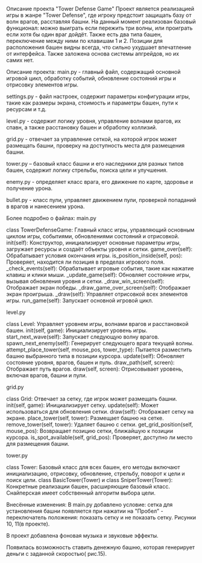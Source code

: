 Описание проекта "Tower Defense Game" Проект является реализацией игры в жанре "Tower Defense", где игроку предстоит
защищать базу от волн врагов, расставляя башни. На данный момент реализован базовый функционал: можно выиграть если
пережить три волны, или проиграть если хотя бы один враг дойдёт. Также есть два типа башен, переключение между ними по
клавишам 1 и 2. Позиции для расположения башен видны всегда, что сильно ухудшает впечатление от интерфейса. Также заложена
основа системы апгрейдов, но их самих нет.

Описание проекта: main.py - главный файл, содержащий основной игровой цикл, обработку событий, обновление состояний игры
и отрисовку элементов игры.

settings.py - файл настроек, содержит параметры конфигурации игры, такие как размеры экрана, стоимость и параметры башен,
пути к ресурсам и т.д.

level.py - содержит логику уровня, управление волнами врагов, их спавн, а также расстановку башен и обработку коллизий.

grid.py - отвечает за управление сеткой, на которой игрок может размещать башни, проверку на доступность места для 
размещения башни.

tower.py – базовый класс башни и его наследники для разных типов башен, содержит логику стрельбы, поиска цели и улучшения.

enemy.py - определяет класс врага, его движение по карте, здоровье и получение урона.

bullet.py - класс пули, управляет движением пули, проверкой попаданий в врагов и нанесением урона.

Более подробно о файлах: main.py

class TowerDefenseGame: Главный класс игры, управляющий основным циклом игры, событиями, обновлениями состояний и 
отрисовкой. init(self): Конструктор, инициализирует основные параметры игры, загружает ресурсы и создаёт объекты уровня
и сетки. game_over(self): Обрабатывает условия окончания игры. is_position_inside(self, pos): Проверяет, находится ли
позиция в пределах игрового поля. _check_events(self): Обрабатывает игровые события, такие как нажатие клавиш и клики 
мыши. _update_game(self): Обновляет состояние игры, вызывая обновления уровня и сетки. _draw_win_screen(self): Отображает
экран победы. _draw_game_over_screen(self): Отображает экран проигрыша. _draw(self): Управляет отрисовкой всех элементов
игры. run_game(self): Запускает основной игровой цикл.

level.py

class Level: Управляет уровнем игры, волнами врагов и расстановкой башен. init(self, game): Инициализирует уровень игры. start_next_wave(self): Запускает следующую волну врагов. spawn_next_enemy(self): Генерирует следующего врага текущей волны. attempt_place_tower(self, mouse_pos, tower_type): Пытается разместить башню выбранного типа в позиции курсора. update(self): Обновляет состояние уровня, врагов, башен и пуль. draw_path(self, screen): Отображает путь врагов. draw(self, screen): Отрисовывает уровень, включая врагов, башни и пули.

grid.py

class Grid: Отвечает за сетку, где игрок может размещать башни. init(self, game): Инициализирует сетку. update(self): Может использоваться для обновления сетки. draw(self): Отображает сетку на экране. place_tower(self, tower): Размещает башню на сетке. remove_tower(self, tower): Удаляет башню с сетки. get_grid_position(self, mouse_pos): Возвращает позицию сетки, ближайшую к позиции курсора. is_spot_available(self, grid_pos): Проверяет, доступно ли место для размещения башни.

tower.py

class Tower: Базовый класс для всех башен, его методы включают инициализацию, отрисовку, обновление, стрельбу, поворот к цели и поиск цели. class BasicTower(Tower) и class SniperTower(Tower): Конкретные реализации башен, расширяющие базовый класс. Снайперская имеет собственный алгоритм выбора цели.

Внесённые изменения: В main.py добавлено условие: сетка для установления башни появляется при нажатии на "Пробел" - переключатель положения: показать сетку и не показать сетку. Рисунки 10, 11(в проекте).

В проект добавлена фоновая музыка и звуковые эффекты.

Появилась возможность ставить денежную башню, которая генерирует деньги с заданной скоростью( рис.15).